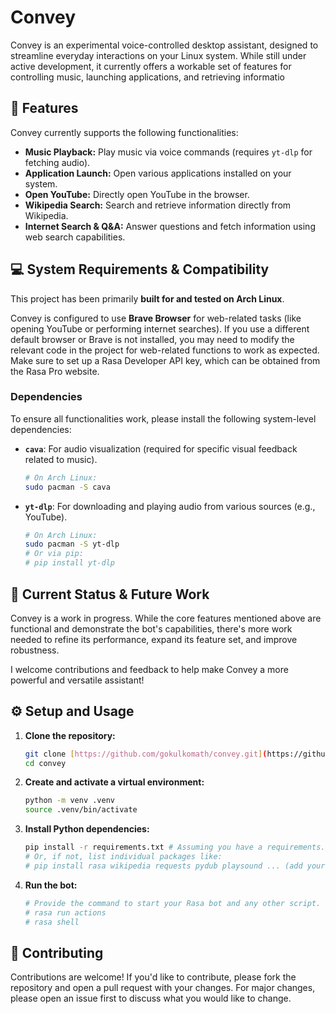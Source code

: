 # Convey

Convey is an experimental voice-controlled desktop assistant, designed to streamline everyday interactions on your Linux system. While still under active development, it currently offers a workable set of features for controlling music, launching applications, and retrieving informatio
## 🚀 Features

Convey currently supports the following functionalities:

* **Music Playback:** Play music via voice commands (requires `yt-dlp` for fetching audio).
* **Application Launch:** Open various applications installed on your system.
* **Open YouTube:** Directly open YouTube in the browser.
* **Wikipedia Search:** Search and retrieve information directly from Wikipedia.
* **Internet Search & Q&A:** Answer questions and fetch information using web search capabilities.

## 💻 System Requirements & Compatibility

This project has been primarily **built for and tested on Arch Linux**.

Convey is configured to use **Brave Browser** for web-related tasks (like opening YouTube or performing internet searches). If you use a different default browser or Brave is not installed, you may need to modify the relevant code in the project for web-related functions to work as expected.
Make sure to set up a Rasa Developer API key, which can be obtained from the Rasa Pro website.

### Dependencies

To ensure all functionalities work, please install the following system-level dependencies:

* **`cava`**: For audio visualization (required for specific visual feedback related to music).
    ```bash
    # On Arch Linux:
    sudo pacman -S cava
    ```
* **`yt-dlp`**: For downloading and playing audio from various sources (e.g., YouTube).
    ```bash
    # On Arch Linux:
    sudo pacman -S yt-dlp
    # Or via pip:
    # pip install yt-dlp
    ```
 

## 🚧 Current Status & Future Work

Convey is a work in progress. While the core features mentioned above are functional and demonstrate the bot's capabilities, there's more work needed to refine its performance, expand its feature set, and improve robustness.


I welcome contributions and feedback to help make Convey a more powerful and versatile assistant!

## ⚙️ Setup and Usage



1.  **Clone the repository:**
    ```bash
    git clone [https://github.com/gokulkomath/convey.git](https://github.com/gokulkomath/convey.git)
    cd convey
    ```
2.  **Create and activate a virtual environment:**
    ```bash
    python -m venv .venv
    source .venv/bin/activate
    ```
3.  **Install Python dependencies:**
    ```bash
    pip install -r requirements.txt # Assuming you have a requirements.txt
    # Or, if not, list individual packages like:
    # pip install rasa wikipedia requests pydub playsound ... (add your actual dependencies)
    ```
4.  **Run the bot:**
    ```bash
    # Provide the command to start your Rasa bot and any other script.
    # rasa run actions 
    # rasa shell
    ```


## 🤝 Contributing

Contributions are welcome! If you'd like to contribute, please fork the repository and open a pull request with your changes. For major changes, please open an issue first to discuss what you would like to change.
